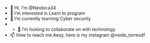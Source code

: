 - 👋 Hi, I’m @Neidoca34
- 👀 I’m interested in Learn to program
- 🌱 I’m currently learning Cyber security
- - 💞️ I’m looking to collaborate on with technology
- 📫 How to reach me.Aesy, here is my instagram @neide_torresdf

<!---
Neidoca34/Neidoca34 is a ✨ special ✨ repository because its `README.md` (this file) appears on your GitHub profile.
You can click the Preview link to take a look at your changes.
--->
